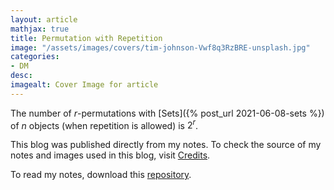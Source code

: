 ```yaml
---
layout: article
mathjax: true
title: Permutation with Repetition
image: "/assets/images/covers/tim-johnson-Vwf8q3RzBRE-unsplash.jpg"
categories:
- DM
desc:   
imagealt: Cover Image for article
---
```


The number of $r$-permutations with [Sets]({% post_url 2021-06-08-sets %}) of $n$ objects (when repetition is allowed) is $2^r$.

































































































































































































































































































































































































This blog was published directly from my notes.
To check the source of my notes and images used in this blog, visit <a href="/credits.html" target="_blank">Credits</a>.

To read my notes, download this <a href="https://github.com/bovem/CS" target="blank">repository</a>.